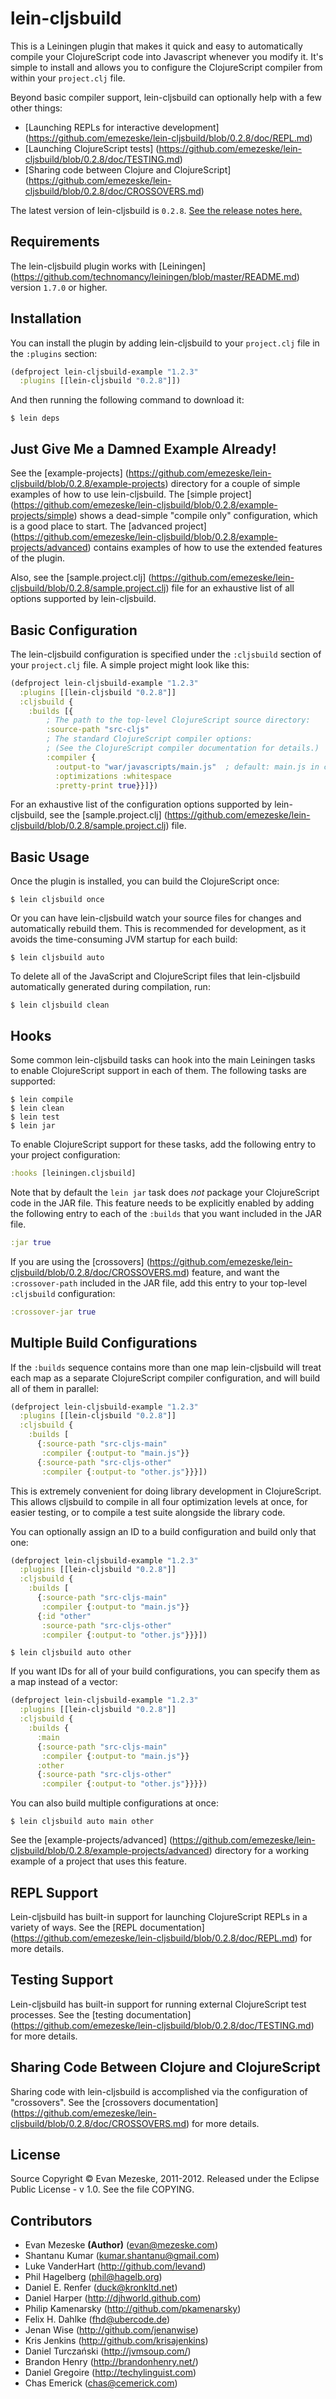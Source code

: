 # lein-cljsbuild

This is a Leiningen plugin that makes it quick and easy to automatically compile
your ClojureScript code into Javascript whenever you modify it.  It's simple
to install and allows you to configure the ClojureScript compiler from within your
`project.clj` file.

Beyond basic compiler support, lein-cljsbuild can optionally help with a few other things:

* [Launching REPLs for interactive development] (https://github.com/emezeske/lein-cljsbuild/blob/0.2.8/doc/REPL.md)
* [Launching ClojureScript tests] (https://github.com/emezeske/lein-cljsbuild/blob/0.2.8/doc/TESTING.md)
* [Sharing code between Clojure and ClojureScript] (https://github.com/emezeske/lein-cljsbuild/blob/0.2.8/doc/CROSSOVERS.md)

The latest version of lein-cljsbuild is `0.2.8`.
[See the release notes here.](https://github.com/emezeske/lein-cljsbuild/blob/0.2.8/doc/RELEASE-NOTES.md)

## Requirements

The lein-cljsbuild plugin works with
[Leiningen] (https://github.com/technomancy/leiningen/blob/master/README.md)
version `1.7.0` or higher.

## Installation

You can install the plugin by adding lein-cljsbuild to your `project.clj`
file in the `:plugins` section:

```clj
(defproject lein-cljsbuild-example "1.2.3"
  :plugins [[lein-cljsbuild "0.2.8"]])
```

And then running the following command to download it:

    $ lein deps

## Just Give Me a Damned Example Already!

See the
[example-projects] (https://github.com/emezeske/lein-cljsbuild/blob/0.2.8/example-projects)
directory for a couple of simple examples of how to use lein-cljsbuild.  The
[simple project] (https://github.com/emezeske/lein-cljsbuild/blob/0.2.8/example-projects/simple)
shows a dead-simple "compile only" configuration, which is a good place to start.  The
[advanced project] (https://github.com/emezeske/lein-cljsbuild/blob/0.2.8/example-projects/advanced)
contains examples of how to use the extended features of the plugin.

Also, see the
[sample.project.clj] (https://github.com/emezeske/lein-cljsbuild/blob/0.2.8/sample.project.clj)
file for an exhaustive list of all options supported by lein-cljsbuild.

## Basic Configuration

The lein-cljsbuild configuration is specified under the `:cljsbuild` section
of your `project.clj` file.  A simple project might look like this:

```clj
(defproject lein-cljsbuild-example "1.2.3"
  :plugins [[lein-cljsbuild "0.2.8"]]
  :cljsbuild {
    :builds [{
        ; The path to the top-level ClojureScript source directory:
        :source-path "src-cljs"
        ; The standard ClojureScript compiler options:
        ; (See the ClojureScript compiler documentation for details.)
        :compiler {
          :output-to "war/javascripts/main.js"  ; default: main.js in current directory
          :optimizations :whitespace
          :pretty-print true}}]})
```

For an exhaustive list of the configuration options supported by lein-cljsbuild, see the
[sample.project.clj] (https://github.com/emezeske/lein-cljsbuild/blob/0.2.8/sample.project.clj)
file.

## Basic Usage

Once the plugin is installed, you can build the ClojureScript once:

    $ lein cljsbuild once

Or you can have lein-cljsbuild watch your source files for changes and
automatically rebuild them.  This is recommended for development, as it
avoids the time-consuming JVM startup for each build:

    $ lein cljsbuild auto

To delete all of the JavaScript and ClojureScript files that lein-cljsbuild
automatically generated during compilation, run:

    $ lein cljsbuild clean

## Hooks

Some common lein-cljsbuild tasks can hook into the main Leiningen tasks
to enable ClojureScript support in each of them.  The following tasks are
supported:

    $ lein compile
    $ lein clean
    $ lein test
    $ lein jar

To enable ClojureScript support for these tasks, add the following entry to
your project configuration:

```clj
:hooks [leiningen.cljsbuild]
```

Note that by default the `lein jar` task does *not* package your ClojureScript
code in the JAR file.  This feature needs to be explicitly enabled by adding
the following entry to each of the `:builds` that you want included in the
JAR file.

```clj
:jar true
```

If you are using the
[crossovers] (https://github.com/emezeske/lein-cljsbuild/blob/0.2.8/doc/CROSSOVERS.md)
feature, and want the `:crossover-path` included in the JAR file, add this entry to your
top-level `:cljsbuild` configuration:

```clj
:crossover-jar true
```

## Multiple Build Configurations

If the `:builds` sequence contains more than one map lein-cljsbuild
will treat each map as a separate ClojureScript compiler configuration,
and will build all of them in parallel:

```clj
(defproject lein-cljsbuild-example "1.2.3"
  :plugins [[lein-cljsbuild "0.2.8"]]
  :cljsbuild {
    :builds [
      {:source-path "src-cljs-main"
       :compiler {:output-to "main.js"}}
      {:source-path "src-cljs-other"
       :compiler {:output-to "other.js"}}}])
```

This is extremely convenient for doing library development in ClojureScript.
This allows cljsbuild to compile in all four optimization levels at once, for
easier testing, or to compile a test suite alongside the library code.

You can optionally assign an ID to a build configuration and build
only that one:

```clj
(defproject lein-cljsbuild-example "1.2.3"
  :plugins [[lein-cljsbuild "0.2.8"]]
  :cljsbuild {
    :builds [
      {:source-path "src-cljs-main"
       :compiler {:output-to "main.js"}}
      {:id "other"
       :source-path "src-cljs-other"
       :compiler {:output-to "other.js"}}}])
```

    $ lein cljsbuild auto other

If you want IDs for all of your build configurations, you can specify
them as a map instead of a vector:

```clj
(defproject lein-cljsbuild-example "1.2.3"
  :plugins [[lein-cljsbuild "0.2.8"]]
  :cljsbuild {
    :builds {
      :main
      {:source-path "src-cljs-main"
       :compiler {:output-to "main.js"}}
      :other
      {:source-path "src-cljs-other"
       :compiler {:output-to "other.js"}}}})
```

You can also build multiple configurations at once:

    $ lein cljsbuild auto main other

See the
[example-projects/advanced] (https://github.com/emezeske/lein-cljsbuild/blob/0.2.8/example-projects/advanced)
directory for a working example of a project that uses this feature.

## REPL Support

Lein-cljsbuild has built-in support for launching ClojureScript REPLs in a variety
of ways.  See the
[REPL documentation] (https://github.com/emezeske/lein-cljsbuild/blob/0.2.8/doc/REPL.md)
for more details.

## Testing Support

Lein-cljsbuild has built-in support for running external ClojureScript test processes.  See the
[testing documentation] (https://github.com/emezeske/lein-cljsbuild/blob/0.2.8/doc/TESTING.md)
for more details.

## Sharing Code Between Clojure and ClojureScript

Sharing code with lein-cljsbuild is accomplished via the configuration
of "crossovers".  See the
[crossovers documentation] (https://github.com/emezeske/lein-cljsbuild/blob/0.2.8/doc/CROSSOVERS.md)
for more details.

##  License

Source Copyright © Evan Mezeske, 2011-2012.
Released under the Eclipse Public License - v 1.0.
See the file COPYING.

## Contributors

* Evan Mezeske **(Author)** (evan@mezeske.com)
* Shantanu Kumar (kumar.shantanu@gmail.com)
* Luke VanderHart (http://github.com/levand)
* Phil Hagelberg (phil@hagelb.org)
* Daniel E. Renfer (duck@kronkltd.net)
* Daniel Harper (http://djhworld.github.com)
* Philip Kamenarsky (http://github.com/pkamenarsky)
* Felix H. Dahlke (fhd@ubercode.de)
* Jenan Wise (http://github.com/jenanwise)
* Kris Jenkins (http://github.com/krisajenkins)
* Daniel Turczański (http://jvmsoup.com/)
* Brandon Henry (http://brandonhenry.net/)
* Daniel Gregoire (http://techylinguist.com)
* Chas Emerick (chas@cemerick.com)
